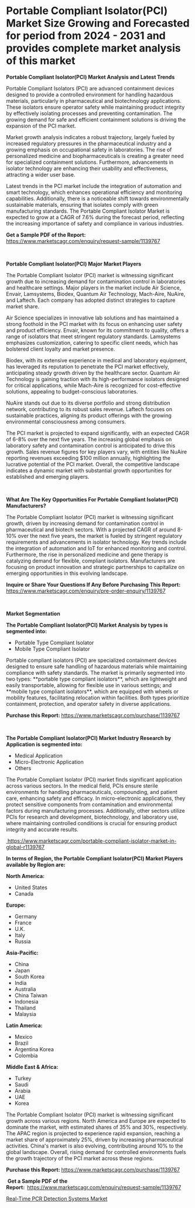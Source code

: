 <p><h1>Portable Compliant Isolator(PCI) Market Size Growing and Forecasted for period from 2024 - 2031 and provides complete market analysis of this market</h1></p><p><strong>Portable Compliant Isolator(PCI) Market Analysis and Latest Trends</strong></p>
<p><p>Portable Compliant Isolators (PCI) are advanced containment devices designed to provide a controlled environment for handling hazardous materials, particularly in pharmaceutical and biotechnology applications. These isolators ensure operator safety while maintaining product integrity by effectively isolating processes and preventing contamination. The growing demand for safe and efficient containment solutions is driving the expansion of the PCI market.</p><p>Market growth analysis indicates a robust trajectory, largely fueled by increased regulatory pressures in the pharmaceutical industry and a growing emphasis on occupational safety in laboratories. The rise of personalized medicine and biopharmaceuticals is creating a greater need for specialized containment solutions. Furthermore, advancements in isolator technology are enhancing their usability and effectiveness, attracting a wider user base.</p><p>Latest trends in the PCI market include the integration of automation and smart technology, which enhances operational efficiency and monitoring capabilities. Additionally, there is a noticeable shift towards environmentally sustainable materials, ensuring that isolates comply with green manufacturing standards. The Portable Compliant Isolator Market is expected to grow at a CAGR of 7.6% during the forecast period, reflecting the increasing importance of safety and compliance in various industries.</p></p>
<p><strong>Get a Sample PDF of the Report:&nbsp;</strong> <a href="https://www.marketscagr.com/enquiry/request-sample/1139767?utm_campaign=1895&utm_medium=2&utm_source=Github&utm_content=ia&utm_term=28122024&utm_id=portable-compliant-isolatorpci">https://www.marketscagr.com/enquiry/request-sample/1139767</a></p>
<p>&nbsp;</p>
<p><strong>Portable Compliant Isolator(PCI) Major Market Players</strong></p>
<p><p>The Portable Compliant Isolator (PCI) market is witnessing significant growth due to increasing demand for contamination control in laboratories and healthcare settings. Major players in the market include Air Science, Envair, Lamsystems, Biodex, Quantum Air Technology, Mach-Aire, NuAire, and Laftech. Each company has adopted distinct strategies to capture market share.</p><p>Air Science specializes in innovative lab solutions and has maintained a strong foothold in the PCI market with its focus on enhancing user safety and product efficiency. Envair, known for its commitment to quality, offers a range of isolators that meet stringent regulatory standards. Lamsystems emphasizes customization, catering to specific client needs, which has bolstered client loyalty and market presence.</p><p>Biodex, with its extensive experience in medical and laboratory equipment, has leveraged its reputation to penetrate the PCI market effectively, anticipating steady growth driven by the healthcare sector. Quantum Air Technology is gaining traction with its high-performance isolators designed for critical applications, while Mach-Aire is recognized for cost-effective solutions, appealing to budget-conscious laboratories.</p><p>NuAire stands out due to its diverse portfolio and strong distribution network, contributing to its robust sales revenue. Laftech focuses on sustainable practices, aligning its product offerings with the growing environmental consciousness among consumers.</p><p>The PCI market is projected to expand significantly, with an expected CAGR of 6-8% over the next five years. The increasing global emphasis on laboratory safety and contamination control is anticipated to drive this growth. Sales revenue figures for key players vary, with entities like NuAire reporting revenues exceeding $100 million annually, highlighting the lucrative potential of the PCI market. Overall, the competitive landscape indicates a dynamic market with substantial growth opportunities for established and emerging players.</p></p>
<p>&nbsp;</p>
<p><strong>What Are The Key Opportunities For Portable Compliant Isolator(PCI) Manufacturers?</strong></p>
<p><p>The Portable Compliant Isolator (PCI) market is witnessing significant growth, driven by increasing demand for contamination control in pharmaceutical and biotech sectors. With a projected CAGR of around 8-10% over the next five years, the market is fueled by stringent regulatory requirements and advancements in isolator technology. Key trends include the integration of automation and IoT for enhanced monitoring and control. Furthermore, the rise in personalized medicine and gene therapy is catalyzing demand for flexible, compliant isolators. Manufacturers are focusing on product innovation and strategic partnerships to capitalize on emerging opportunities in this evolving landscape.</p></p>
<p><strong>Inquire or Share Your Questions If Any Before Purchasing This Report:</strong> <a href="https://www.marketscagr.com/enquiry/pre-order-enquiry/1139767?utm_campaign=1895&utm_medium=2&utm_source=Github&utm_content=ia&utm_term=28122024&utm_id=portable-compliant-isolatorpci">https://www.marketscagr.com/enquiry/pre-order-enquiry/1139767</a></p>
<p>&nbsp;</p>
<p><strong>Market Segmentation</strong></p>
<p><strong>The Portable Compliant Isolator(PCI) Market Analysis by types is segmented into:</strong></p>
<p><ul><li>Portable Type Compliant Isolator</li><li>Mobile Type Compliant Isolator</li></ul></p>
<p><p>Portable compliant isolators (PCI) are specialized containment devices designed to ensure safe handling of hazardous materials while maintaining compliance with safety standards. The market is primarily segmented into two types: **portable type compliant isolators**, which are lightweight and easily transportable, allowing for flexible use in various settings; and **mobile type compliant isolators**, which are equipped with wheels or mobility features, facilitating relocation within facilities. Both types prioritize containment, protection, and operator safety in diverse applications.</p></p>
<p><strong>Purchase this Report:&nbsp;</strong><a href="https://www.marketscagr.com/purchase/1139767?utm_campaign=1895&utm_medium=2&utm_source=Github&utm_content=ia&utm_term=28122024&utm_id=portable-compliant-isolatorpci">https://www.marketscagr.com/purchase/1139767</a></p>
<p>&nbsp;</p>
<p><strong>The Portable Compliant Isolator(PCI) Market Industry Research by Application is segmented into:</strong></p>
<p><ul><li>Medical Application</li><li>Micro-Electronic Application</li><li>Others</li></ul></p>
<p><p>The Portable Compliant Isolator (PCI) market finds significant application across various sectors. In the medical field, PCIs ensure sterile environments for handling pharmaceuticals, compounding, and patient care, enhancing safety and efficacy. In micro-electronic applications, they protect sensitive components from contamination and environmental factors during manufacturing processes. Additionally, other sectors utilize PCIs for research and development, biotechnology, and laboratory use, where maintaining controlled conditions is crucial for ensuring product integrity and accurate results.</p></p>
<p><a href="https://www.marketscagr.com/portable-compliant-isolator-market-in-global-r1139767?utm_campaign=1895&utm_medium=2&utm_source=Github&utm_content=ia&utm_term=28122024&utm_id=portable-compliant-isolatorpci">&nbsp;https://www.marketscagr.com/portable-compliant-isolator-market-in-global-r1139767</a></p>
<p><strong>In terms of Region, the Portable Compliant Isolator(PCI) Market Players available by Region are:</strong></p>
<p>
    <p> <strong> North America: </strong>
        <ul>
            <li>United States</li>
            <li>Canada</li>
        </ul>
        </p> 
    <p> <strong> Europe: </strong>
        <ul>
            <li>Germany</li>
            <li>France</li>
            <li>U.K.</li>
            <li>Italy</li>
            <li>Russia</li>
        </ul>
        </p> 
    <p> <strong> Asia-Pacific: </strong>
        <ul>
            <li>China</li>
            <li>Japan</li>
            <li>South Korea</li>
            <li>India</li>
            <li>Australia</li>
            <li>China Taiwan</li>
            <li>Indonesia</li>
            <li>Thailand</li>
            <li>Malaysia</li>
        </ul>
        </p> 
    <p> <strong> Latin America: </strong>
        <ul>
            <li>Mexico</li>
            <li>Brazil</li>
            <li>Argentina Korea</li>
            <li>Colombia</li>
        </ul>
        </p> 
    <p> <strong> Middle East & Africa: </strong>
        <ul>
            <li>Turkey</li>
            <li>Saudi</li>
            <li>Arabia</li>
            <li>UAE</li>
            <li>Korea</li>
        </ul>
    </p>
    </p>
<p><p>The Portable Compliant Isolator (PCI) market is witnessing significant growth across various regions. North America and Europe are expected to dominate the market, with estimated shares of 35% and 30%, respectively. The APAC region is projected to experience rapid expansion, reaching a market share of approximately 25%, driven by increasing pharmaceutical activities. China's market is also evolving, contributing around 10% to the global landscape. Overall, rising demand for controlled environments fuels the growth trajectory of the PCI market across these regions.</p></p>
<p><strong>Purchase this Report: </strong><a href="https://www.marketscagr.com/purchase/1139767?utm_campaign=1895&utm_medium=2&utm_source=Github&utm_content=ia&utm_term=28122024&utm_id=portable-compliant-isolatorpci">https://www.marketscagr.com/purchase/1139767</a></p>
<p>&nbsp;<strong>Get a Sample PDF of the Report:&nbsp;&nbsp;</strong><a href="https://www.marketscagr.com/enquiry/request-sample/1139767?utm_campaign=1895&utm_medium=2&utm_source=Github&utm_content=ia&utm_term=28122024&utm_id=portable-compliant-isolatorpci">https://www.marketscagr.com/enquiry/request-sample/1139767</a></p>
<p><strong></strong></p>
<p><p><a href="https://github.com/BryceTownsendr/Market-Research-Report-List-7/blob/main/real-time-pcr-detection-systems-market.md?utm_campaign=1895&utm_medium=2&utm_source=Github&utm_content=ia&utm_term=28122024&utm_id=portable-compliant-isolatorpci">Real-Time PCR Detection Systems Market</a></p></p>